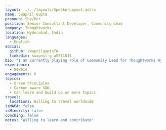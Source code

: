 ```yaml
---
layout: ../../layouts/SpeakerLayout.astro
name: Swapnil Gupta
pronoun: She/Her
position: Senior Consultant Developer, Community Lead
company: Thoughtworks
location: Hyderabad, India
languages:
  - English
social:
  github: swapnilguptaTW
  linkedin: swapnil-g-a5711815
bio: "I am currently playing role of Community Lead for Thoughtworks Hyderabad. I have been working with Thoughtworks since June 2021. Restarted my journey as a Senior Consultant - Application Developer, worked with .Net, C#, Docker, GCP, Jaeger, Grafana, Promethus, Keycloak, K6 performance testing tool, exposure to AR/VR technologies. Interested in Sustainability and thus associated with Green Software Foundation. I strongly support diversity and inclusion. I am also an active volunteer for Isha Foundation."
experience:
  - Newbie
engagements: 0
topics:
  - Green Principles
  - Carbon aware SDK 
  - Can learn and build up on more topics
travel:
  locations: Willing to travel worldwide
isMAPA: false
isMinority: false
coaching: false
notes: "Willing to learn and contribute"
---
```

